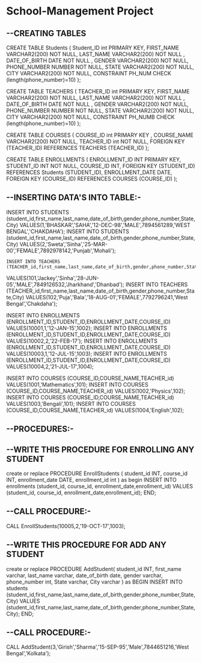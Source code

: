 # School-Management Project

--CREATING TABLES
----------------------------------------------

 CREATE TABLE Students 
   (	Student_ID int PRIMARY KEY, 
	FIRST_NAME VARCHAR2(200) NOT NULL, 
	LAST_NAME VARCHAR2(200) NOT NULL , 
	DATE_OF_BIRTH DATE NOT NULL , 
	GENDER VARCHAR2(200) NOT NULL, 
	PHONE_NUMBER NUMBER NOT NULL, 
	STATE VARCHAR2(200) NOT NULL, 
	CITY VARCHAR2(200) NOT NULL, 
	 CONSTRAINT PH_NUM CHECK (length(phone_number)=10)
   );

CREATE TABLE TEACHERS 
   (	TEACHER_ID int PRIMARY KEY, 
	FIRST_NAME VARCHAR2(200) NOT NULL, 
	LAST_NAME VARCHAR2(200) NOT NULL , 
	DATE_OF_BIRTH DATE NOT NULL , 
	GENDER VARCHAR2(200) NOT NULL, 
	PHONE_NUMBER NUMBER NOT NULL, 
	STATE VARCHAR2(200) NOT NULL, 
	CITY VARCHAR2(200) NOT NULL, 
	 CONSTRAINT PH_NUMB CHECK (length(phone_number)=10)
   );
   
   CREATE TABLE COURSES
   (	COURSE_ID int PRIMARY KEY , 
	COURSE_NAME VARCHAR2(200) NOT NULL, 
	TEACHER_ID int NOT NULL, 
	 FOREIGN KEY (TEACHER_ID) REFERENCES TEACHERS (TEACHER_ID)
   );
   
   CREATE TABLE ENROLLMENTS
   (
    ENROLLMENT_ID INT PRIMARY KEY,
    STUDENT_ID INT NOT NULL,
    COURSE_ID INT,
     FOREIGN KEY (STUDENT_ID) REFERENCES Students (STUDENT_ID),
    ENROLLMENT_DATE DATE,
     FOREIGN KEY (COURSE_ID) REFERENCES COURSES (COURSE_ID)
   ); 
   
   --INSERTING DATA'S INTO TABLE:-
   ---------------------------------------------------------------------
   
   INSERT INTO STUDENTS (student_id,first_name,last_name,date_of_birth,gender,phone_number,State,City) 
   VALUES(1,'BHASKAR','SAHA','12-DEC-98','MALE',7894561289,'WEST BENGAL','CHAKDAHA');
   INSERT INTO STUDENTS (student_id,first_name,last_name,date_of_birth,gender,phone_number,State,City) 
   VALUES(2,'Sweta','Sinha','25-MAR-00','FEMALE',7892978142,'Punjab','Mohali');
   
    INSERT INTO TEACHERS (TEACHER_id,first_name,last_name,date_of_birth,gender,phone_number,State,City) 
   VALUES(101,'Jackey','Sinha','28-JUN-05','MALE',7849126532,'Jharkhand','Dhanbad');
   INSERT INTO TEACHERS (TEACHER_id,first_name,last_name,date_of_birth,gender,phone_number,State,City) 
   VALUES(102,'Puja','Bala','18-AUG-01','FEMALE',7792796241,'West Bengal','Chakdaha');
   

   INSERT INTO ENROLLMENTS (ENROLLMENT_ID,STUDENT_ID,ENROLLMENT_DATE,COURSE_ID)
   VALUES(10001,1,'12-JAN-15',1002);
    INSERT INTO ENROLLMENTS (ENROLLMENT_ID,STUDENT_ID,ENROLLMENT_DATE,COURSE_ID)
   VALUES(10002,2,'22-FEB-17');
    INSERT INTO ENROLLMENTS (ENROLLMENT_ID,STUDENT_ID,ENROLLMENT_DATE,COURSE_ID)
   VALUES(10003,1,'12-JUL-15',1003);
    INSERT INTO ENROLLMENTS (ENROLLMENT_ID,STUDENT_ID,ENROLLMENT_DATE,COURSE_ID)
   VALUES(10004,2,'21-JUL-17',1004);
   
  INSERT INTO COURSES (COURSE_ID,COURSE_NAME,TEACHER_id)
   VALUES(1001,'Mathematics',101);
   INSERT INTO COURSES (COURSE_ID,COURSE_NAME,TEACHER_id)
   VALUES(1002,'Physics',102);
   INSERT INTO COURSES (COURSE_ID,COURSE_NAME,TEACHER_id)
   VALUES(1003,'Bengali',101);
   INSERT INTO COURSES (COURSE_ID,COURSE_NAME,TEACHER_id)
   VALUES(1004,'English',102);


--PROCEDURES:-
------------------
   --WRITE THIS PROCEDURE FOR ENROLLING ANY STUDENT
   --------------------------------------------------------------
   create or replace PROCEDURE EnrollStudents (
    student_id INT,
    course_id INT,
    enrollment_date DATE,
    enrollment_id int
)
as
begin
    INSERT INTO enrollments (student_id, course_id, enrollment_date,enrollment_id)
    VALUES (student_id, course_id, enrollment_date,enrollment_id);
END;

--CALL PROCEDURE:-
-----------------------------
CALL EnrollStudents(10005,2,'19-OCT-17',1003);

  --WRITE THIS PROCEDURE FOR ADD ANY STUDENT
  ----------------------------------------------------------------
  create or replace PROCEDURE AddStudent(
    student_id INT,
    first_name varchar,
    last_name varchar, 
    date_of_birth date,
    gender varchar, 
    phone_number int,
    State varchar,
    City varchar
)
as
BEGIN
    INSERT INTO students (student_id,first_name,last_name,date_of_birth,gender,phone_number,State,City)
    VALUES (student_id,first_name,last_name,date_of_birth,gender,phone_number,State,City);
END;

--CALL PROCEDURE:-
-----------------------------
CALL AddStudent(3,'Girish','Sharma','15-SEP-95','Male',7844651216,'West Bengal','Kolkata');
